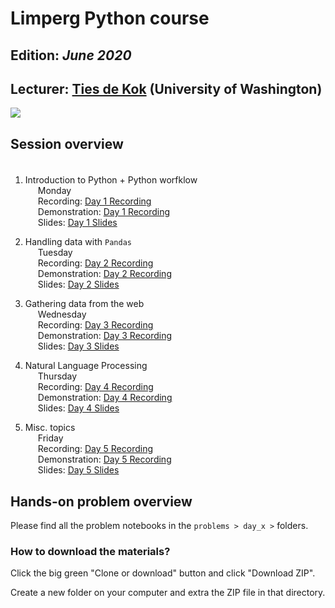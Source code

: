 # Limperg Python course
## Edition: *June 2020*
## Lecturer: <a href="https://www.tiesdekok.com" target="_blank">Ties de Kok</a> (University of Washington)
 <a href="https://opensource.org/licenses/MIT"><img src="https://img.shields.io/badge/license-MIT-blue.svg"></a>


## **Session overview**

<span style="display: block; padding-top: 5px"></span>

1) Introduction to Python + Python worfklow     
<span style="padding-left: 20px" class="arrow-right"></span> Monday    
<span style="padding-left: 20px" class="arrow-right"></span>Recording: <a href="https://youtu.be/FpcIeNeGWd8" target="_blank">Day 1 Recording</a>   
<span style="padding-left: 20px" class="arrow-right"></span>Demonstration: <a href="https://youtu.be/CFw2hrLV7ms" target="_blank">Day 1 Recording</a> <br>
<span style="padding-left: 20px" class="arrow-right"></span>Slides: <a href="https://www.tiesdekok.com/slides/limperg_2020/day_2/index.html" target="_blank">Day 1 Slides</a>

2) Handling data with `Pandas`  
<span style="padding-left: 20px" class="arrow-right"></span> Tuesday  
<span style="padding-left: 20px" class="arrow-right"></span>Recording: <a href="https://youtu.be/rr1KeRD57gg" target="_blank">Day 2 Recording</a>  
<span style="padding-left: 20px" class="arrow-right"></span>Demonstration: <a href="https://youtu.be/dbRXOQkD2E8" target="_blank">Day 2 Recording</a> <br>
<span style="padding-left: 20px" class="arrow-right"></span>Slides: <a href="https://www.tiesdekok.com/slides/limperg_2020/day_1/index.html" target="_blank">Day 2 Slides</a>

3) Gathering data from the web  
<span style="padding-left: 20px" class="arrow-right"></span> Wednesday     
<span style="padding-left: 20px" class="arrow-right"></span>Recording: <a href="https://youtu.be/ADeBwjPy59Y" target="_blank">Day 3 Recording</a>   
<span style="padding-left: 20px" class="arrow-right"></span>Demonstration: <a href="https://youtu.be/ES9pKYIz_hs" target="_blank">Day 3 Recording</a> <br>
<span style="padding-left: 20px" class="arrow-right"></span>Slides: <a href="https://www.tiesdekok.com/slides/limperg_2020/day_3/index.html" target="_blank">Day 3 Slides</a>

4) Natural Language Processing   
<span style="padding-left: 20px" class="arrow-right"></span> Thursday   
<span style="padding-left: 20px" class="arrow-right"></span>Recording: <a href="https://youtu.be/qQsFdSSSFRk" target="_blank">Day 4 Recording</a>   
<span style="padding-left: 20px" class="arrow-right"></span>Demonstration: <a href="https://youtu.be/jU6wsGXtx14" target="_blank">Day 4 Recording</a> <br>
<span style="padding-left: 20px" class="arrow-right"></span>Slides: <a href="https://www.tiesdekok.com/slides/limperg_2020/day_4/index.html" target="_blank">Day 4 Slides</a>

5) Misc. topics  
<span style="padding-left: 20px" class="arrow-right"></span> Friday  
<span style="padding-left: 20px" class="arrow-right"></span>Recording: <a href="https://youtu.be/9kI-IfOd24g" target="_blank">Day 5 Recording</a>  
<span style="padding-left: 20px" class="arrow-right"></span>Demonstration: <a href="https://youtu.be/oxPRU9D6QvM" target="_blank">Day 5 Recording</a> <br>
<span style="padding-left: 20px" class="arrow-right"></span>Slides: <a href="https://www.tiesdekok.com/slides/limperg_2020/day_5/index.html" target="_blank">Day 5 Slides</a>

## Hands-on problem overview  

Please find all the problem notebooks in the `problems > day_x >` folders.

### How to download the materials? 

Click the big green "Clone or download" button and click "Download ZIP".

Create a new folder on your computer and extra the ZIP file in that directory. 
